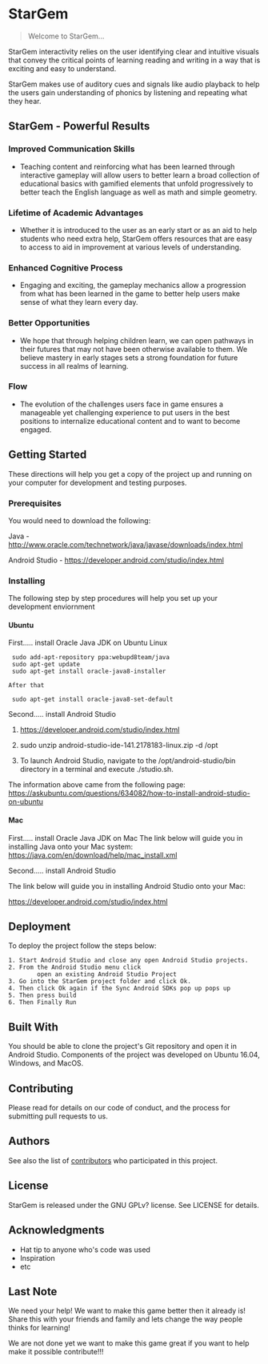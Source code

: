 # StarGem 
> Welcome to StarGem...

StarGem interactivity relies on the user identifying clear and intuitive visuals that convey the critical points of learning reading and writing in a way that is exciting and easy to understand. 

StarGem makes use of auditory cues and signals like audio playback to help the users gain understanding of phonics by listening and repeating what they hear.

## StarGem - Powerful Results

### Improved Communication Skills

- Teaching content and reinforcing what has been learned through interactive gameplay will allow users to better learn a broad collection of educational basics with gamified elements that unfold progressively to better teach the English language as well as math and simple geometry.

### Lifetime of Academic Advantages

- Whether it is introduced to the user as an early start or as an aid to help students who need extra help, StarGem offers resources that are easy to access to aid in improvement at various levels of understanding.

### Enhanced Cognitive Process

- Engaging and exciting, the gameplay mechanics allow a progression from what has been learned in the game to better help users make sense of what they learn every day.


### Better Opportunities

- We hope that through helping children learn, we can open pathways in their futures that may not have been otherwise available to them. We believe mastery in early stages sets a strong foundation for future success in all realms of learning.


### Flow

- The evolution of the challenges users face in game ensures a manageable yet challenging experience to put users in the best positions to internalize educational content and to want to become engaged.


## Getting Started

These directions will help you get a copy of the project up and running on your computer for development and testing purposes.

### Prerequisites

You would need to download the following:

Java - http://www.oracle.com/technetwork/java/javase/downloads/index.html

Android Studio - https://developer.android.com/studio/index.html


### Installing

The following step by step procedures will help you set up your development enviornment 

#### Ubuntu

First..... install Oracle Java JDK on Ubuntu Linux
     
     sudo add-apt-repository ppa:webupd8team/java
     sudo apt-get update
     sudo apt-get install oracle-java8-installer

    After that

     sudo apt-get install oracle-java8-set-default

Second..... install Android Studio

 1.   https://developer.android.com/studio/index.html
 
 2.   sudo unzip android-studio-ide-141.2178183-linux.zip -d /opt
 
 3. To launch Android Studio, navigate to the /opt/android-studio/bin directory in a terminal and execute ./studio.sh.


The information above came from the following page:
https://askubuntu.com/questions/634082/how-to-install-android-studio-on-ubuntu

#### Mac

First..... install Oracle Java JDK on Mac
The link below will guide you in installing Java onto your Mac system:
https://java.com/en/download/help/mac_install.xml

Second..... install Android Studio

The link below will guide you in installing Android Studio onto your Mac:

https://developer.android.com/studio/index.html


## Deployment

To deploy the project follow the steps below:


    1. Start Android Studio and close any open Android Studio projects.
    2. From the Android Studio menu click 
            open an existing Android Studio Project
    3. Go into the StarGem project folder and click Ok.
    4. Then click Ok again if the Sync Android SDKs pop up pops up 
    5. Then press build
    6. Then Finally Run

## Built With

You should be able to clone the project's Git repository and open it in Android Studio. Components of the project was developed on Ubuntu 16.04, Windows, and MacOS.

## Contributing

Please read for details on our code of conduct, and the process for submitting pull requests to us.

## Authors


See also the list of [contributors](https://github.com/your/project/contributors) who participated in this project.

## License

StarGem is released under the GNU GPLv? license. See LICENSE for details.

## Acknowledgments

* Hat tip to anyone who's code was used
* Inspiration
* etc


## Last Note
We need your help! We want to make this game better then it already is! Share this with your friends and family and lets change the way people thinks for learning!

We are not done yet we want to make this game great if you want to help make it possible contribute!!!
